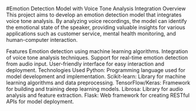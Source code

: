 
#Emotion Detection Model with Voice Tone Analysis Integration
Overview
This project aims to develop an emotion detection model that integrates voice tone analysis. By analyzing voice recordings, the model can identify the emotional state of the speaker, providing valuable insights for various applications such as customer service, mental health monitoring, and human-computer interaction.

Features
Emotion detection using machine learning algorithms.
Integration of voice tone analysis techniques.
Support for real-time emotion detection from audio input.
User-friendly interface for easy interaction and deployment.
Technologies Used
Python: Programming language used for model development and implementation.
Scikit-learn: Library for machine learning algorithms and data preprocessing.
TensorFlow/Keras: Framework for building and training deep learning models.
Librosa: Library for audio analysis and feature extraction.
Flask: Web framework for creating RESTful APIs for model deployment.
